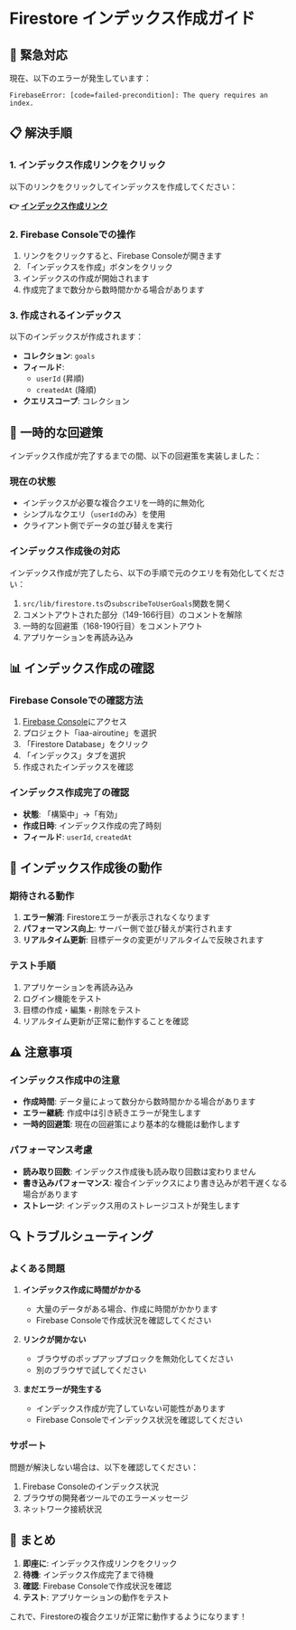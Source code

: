 # Firestore インデックス作成ガイド

## 🚨 緊急対応

現在、以下のエラーが発生しています：

```
FirebaseError: [code=failed-precondition]: The query requires an index.
```

## 📋 解決手順

### 1. インデックス作成リンクをクリック

以下のリンクをクリックしてインデックスを作成してください：

**👉 [インデックス作成リンク](https://console.firebase.google.com/v1/r/project/iaa-airoutine/firestore/indexes?create_composite=Cktwcm9qZWN0cy9pYWEtYWlyb3V0aW5lL2RhdGFiYXNlcy8oZGVmYXVsdCkvY29sbGVjdGlvbkdyb3Vwcy9nb2Fscy9pbmRleGVzL18QARoKCgZ1c2VySWQQARoNCgljcmVhdGVkQXQQAhoMCghfX25hbWVfXxAC)**

### 2. Firebase Consoleでの操作

1. リンクをクリックすると、Firebase Consoleが開きます
2. 「インデックスを作成」ボタンをクリック
3. インデックスの作成が開始されます
4. 作成完了まで数分から数時間かかる場合があります

### 3. 作成されるインデックス

以下のインデックスが作成されます：

- **コレクション**: `goals`
- **フィールド**:
  - `userId` (昇順)
  - `createdAt` (降順)
- **クエリスコープ**: コレクション

## 🔧 一時的な回避策

インデックス作成が完了するまでの間、以下の回避策を実装しました：

### 現在の状態
- インデックスが必要な複合クエリを一時的に無効化
- シンプルなクエリ（`userId`のみ）を使用
- クライアント側でデータの並び替えを実行

### インデックス作成後の対応

インデックス作成が完了したら、以下の手順で元のクエリを有効化してください：

1. `src/lib/firestore.ts`の`subscribeToUserGoals`関数を開く
2. コメントアウトされた部分（149-166行目）のコメントを解除
3. 一時的な回避策（168-190行目）をコメントアウト
4. アプリケーションを再読み込み

## 📊 インデックス作成の確認

### Firebase Consoleでの確認方法

1. [Firebase Console](https://console.firebase.google.com/)にアクセス
2. プロジェクト「iaa-airoutine」を選択
3. 「Firestore Database」をクリック
4. 「インデックス」タブを選択
5. 作成されたインデックスを確認

### インデックス作成完了の確認

- **状態**: 「構築中」→「有効」
- **作成日時**: インデックス作成の完了時刻
- **フィールド**: `userId`, `createdAt`

## 🚀 インデックス作成後の動作

### 期待される動作

1. **エラー解消**: Firestoreエラーが表示されなくなります
2. **パフォーマンス向上**: サーバー側で並び替えが実行されます
3. **リアルタイム更新**: 目標データの変更がリアルタイムで反映されます

### テスト手順

1. アプリケーションを再読み込み
2. ログイン機能をテスト
3. 目標の作成・編集・削除をテスト
4. リアルタイム更新が正常に動作することを確認

## ⚠️ 注意事項

### インデックス作成中の注意

- **作成時間**: データ量によって数分から数時間かかる場合があります
- **エラー継続**: 作成中は引き続きエラーが発生します
- **一時的回避策**: 現在の回避策により基本的な機能は動作します

### パフォーマンス考慮

- **読み取り回数**: インデックス作成後も読み取り回数は変わりません
- **書き込みパフォーマンス**: 複合インデックスにより書き込みが若干遅くなる場合があります
- **ストレージ**: インデックス用のストレージコストが発生します

## 🔍 トラブルシューティング

### よくある問題

1. **インデックス作成に時間がかかる**
   - 大量のデータがある場合、作成に時間がかかります
   - Firebase Consoleで作成状況を確認してください

2. **リンクが開かない**
   - ブラウザのポップアップブロックを無効化してください
   - 別のブラウザで試してください

3. **まだエラーが発生する**
   - インデックス作成が完了していない可能性があります
   - Firebase Consoleでインデックス状況を確認してください

### サポート

問題が解決しない場合は、以下を確認してください：

1. Firebase Consoleのインデックス状況
2. ブラウザの開発者ツールでのエラーメッセージ
3. ネットワーク接続状況

## 📝 まとめ

1. **即座に**: インデックス作成リンクをクリック
2. **待機**: インデックス作成完了まで待機
3. **確認**: Firebase Consoleで作成状況を確認
4. **テスト**: アプリケーションの動作をテスト

これで、Firestoreの複合クエリが正常に動作するようになります！

